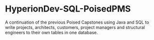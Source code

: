# HyperionDev-SQL-PoisedPMS

A continuation of the previous Poised Capstones using Java and SQL to write projects, architects, customers, project managers and structural engineers to their own tables in one database.
